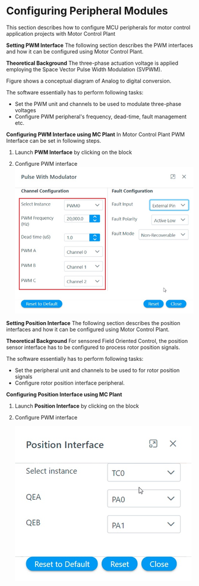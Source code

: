 # Configuring Peripheral Modules
This section describes how to configure MCU peripherals for motor control application projects with Motor Control Plant

**Setting PWM Interface**
The following section describes the PWM interfaces and how it can be configured using Motor Control Plant.

**Theoretical Background**
The three-phase actuation voltage is applied employing the Space Vector Pulse Width Modulation (SVPWM). 

Figure shows a conceptual diagram of Analog to digital conversion.

The software essentially has to perform following tasks:
- Set the PWM unit and channels to be used to modulate three-phase voltages 
- Configure PWM peripheral's frequency, dead-time, fault management etc.

**Configuring PWM Interface using MC Plant**
In Motor Control Plant PWM Interface can be set in following steps.

1. Launch **PWM Interface** by clicking on the block


2. Configure PWM interface 
    ![PWM Configuration](GUID-C76A8F72-FBE9-4599-A7C9-4FD282095B1B-low.jpg)


**Setting Position Interface**
The following section describes the position interfaces and how it can be configured using Motor Control Plant.

**Theoretical Background**
For sensored Field Oriented Control, the position sensor interface has to be configured to process rotor position signals.

The software essentially has to perform following tasks:
- Set the peripheral unit and channels to be used to for rotor position signals
- Configure rotor position interface peripheral.

**Configuring Position Interface using MC Plant**

1. Launch **Position Interface** by clicking on the block

2. Configure PWM interface

    ![Position Configuration](GUID-7BCFFA41-DBED-4EE0-BB57-2DD8C58391E9-low.jpg)

